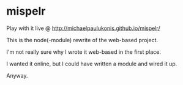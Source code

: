 # mispelr
Play with it live @ http://michaelpaulukonis.github.io/mispelr/

This is the node(-module) rewrite of the web-based project.

I'm not really sure why I wrote it web-based in the first place.

I wanted it online, but I could have written a module and wired it up.

Anyway.

